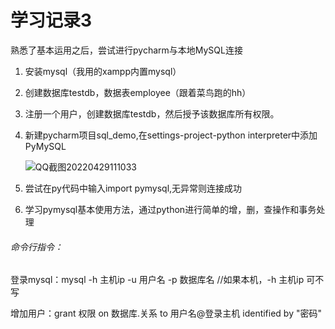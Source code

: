# 学习记录3
熟悉了基本运用之后，尝试进行pycharm与本地MySQL连接

1. 安装mysql（我用的xampp内置mysql）

2. 创建数据库testdb，数据表employee（跟着菜鸟跑的hh）

3. 注册一个用户，创建数据库testdb，然后授予该数据库所有权限。

4. 新建pycharm项目sql_demo,在settings-project-python interpreter中添加 PyMySQL

   ![QQ截图20220429111033](D:\my_file\CS\github记录\QQ截图20220429111033.png)

5. 尝试在py代码中输入import pymysql,无异常则连接成功

6. 学习pymysql基本使用方法，通过python进行简单的增，删，查操作和事务处理

###### 命令行指令：

登录mysql：mysql -h 主机ip -u 用户名 -p 数据库名 //如果本机，-h 主机ip 可不写

增加用户：grant 权限 on 数据库.关系 to 用户名@登录主机 identified by "密码"

###### 
